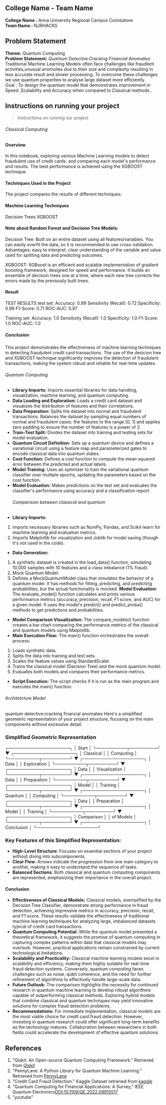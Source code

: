 ## College Name - Team Name
**College Name :** Anna University Regional Campus Coimbatore   
**Team Name :** NJRHACKS

## Problem Statement
**Theme:** Quantum Computing  
 **Problem Statement:** *Quantum Detective:Cracking Financial Anomalies*  
  Traditional Machine Learning Models often face challenges like fraudlent activities,unusual anomolies due to their size and complexity resulting in less accurate result and slower processing .To overcome  these challenges we use quantum properties to analyse  large dataset more efficiently.  
  Goal : To design the quantum model that demonstrates improvement in Speed ,Scalability and Accuracy when compared to Classical methods .
  
## Instructions on running your project
>Instructions on running our project
###### Classical Computing
#### Overview
In this notebook, exploring various Machine Learning models to detect fraudulent use of credit cards. and comparing each model's performance and results. The best performance is achieved using the XGBOOST technique.
#### Techniques Used in the Project
The project compares the results of different techniques:

#### Machine Learning Techniques
Decision Trees
XGBOOST

#### Note about Random Forest and Decision Tree Models:
Decision Tree: Built on an entire dataset using all features/variables. You can easily overfit the data, so it is recommended to use cross-validation. Advantages: easy to interpret, clear understanding of the variable and value used for splitting data and predicting outcomes.

XGBOOST: XGBoost is an efficient and scalable implementation of gradient boosting framework, designed for speed and performance. It builds an ensemble of decision trees one at a time, where each new tree corrects the errors made by the previously built trees.

#### Result
TEST RESULTS
test set:
Accuracy: 0.99
    Sensitivity (Recall): 0.72
    Specificity: 0.99
    F1-Score: 0.71
    ROC-AUC: 0.97

Training set:
    Accuracy: 1.0
    Sensitivity (Recall): 1.0
    Specificity: 1.0
    F1-Score: 1.0
    ROC-AUC: 1.0


##### Conclusion

This project demonstrates the effectiveness of machine learning  techniques in detecting fraudulent credit card transactions. The use of the desicion tree and XGBOOST technique significantly improves the detection of fraudulent transactions, making the system robust and reliable for real-time updates.

  
###### Quantum Computing
- **Library Imports:** Imports essential libraries for data handling, visualization, machine learning, and quantum computing.
- **Data Loading and Exploration:** Loads a credit card dataset and visualizes the distribution of features and their correlations.
- **Data Preparation:** Splits the dataset into normal and fraudulent transactions.
Balances the dataset by sampling equal numbers of normal and fraudulent cases.
  the features to the range [0, 1] and applies zero padding to ensure the number of features is a power of 2.
- **Train-Test Split:** Divides the dataset into training and testing sets for model evaluation.
- **Quantum Circuit Definition:** Sets up a quantum device and defines a variational circuit using a feature map and parameterized gates to encode classical data into quantum states.
- **Cost Function:** Defines a cost function to compute the mean squared error between the predicted and actual labels.
- **Model Training:** Uses an optimizer to train the variational quantum classifier over multiple epochs, updating the parameters based on the cost function.
- **Model Evaluation:** Makes predictions on the test set and evaluates the classifier's performance using accuracy and a classification report.
  ###### Comparision between classical and quantum
- **Library Imports:**
1. Imports necessary libraries such as NumPy, Pandas, and Scikit-learn for machine learning and evaluation metrics.
2. Imports Matplotlib for visualization and Joblib for model saving (though it's not used in the code).
- **Data Generation:**
1. A synthetic dataset is created in the load_data() function, simulating 10,000 samples with 10 features and a class imbalance (1% fraud).
2. Mock Quantum Model:
3. Defines a MockQuantumModel class that simulates the behavior of a quantum model. It has methods for fitting, predicting, and predicting probabilities, but the actual functionality is mocked.
**Model Evaluation:**
   The evaluate_model() function calculates and prints various performance metrics (accuracy, precision, recall, F1 score, and AUC) for a given model. It uses the model's predict() and predict_proba() methods to get predictions and probabilities.
- **Model Comparison Visualization:**
    The compare_models() function creates a bar chart comparing the performance metrics of the classical and quantum models using Matplotlib.
- **Main Execution Flow:**
The main() function orchestrates the overall process:
1. Loads synthetic data.
2. Splits the data into training and test sets.
3. Scales the feature values using StandardScaler.
4. Trains the classical model (Decision Tree) and the mock quantum model.
5. Evaluates both models and compares their performance metrics.
- **Script Execution:**
The script checks if it is run as the main program and executes the main() function.
###### Architetcture Model
quantum detective:cracking financial anomalies
Here's a simplified geometric representation of your project structure, focusing on the main components without excessive detail:

### Simplified Geometric Representation


┌────────────────────┐
│     Start          │
└──────────┬─────────┘
           ▼
┌────────────────────┐
│   Classical        │
│   Computing        │
└──────────┬─────────┘
           ▼
┌────────────────────┐
│   Data             │
│   Exploration      │
└──────────┬─────────┘
           ▼
┌────────────────────┐
│   Data             │
│   Visualization     │
└──────────┬─────────┘
           ▼
┌────────────────────┐
│   Data             │
│   Preparation      │
└──────────┬─────────┘
           ▼
┌────────────────────┐
│   Model            │
│   Training         │
└──────────┬─────────┘
           ▼
┌────────────────────┐
│   Quantum          │
│   Computing        │
└──────────┬─────────┘
           ▼
┌────────────────────┐
│   Data             │
│   Preparation      │
└──────────┬─────────┘
           ▼
┌────────────────────┐
│   Model            │
│   Training         │
└──────────┬─────────┘
           ▼
┌────────────────────┐
│   Comparison       │
│   of Models        │
└──────────┬─────────┘
           ▼
┌────────────────────┐
│   Conclusion       │
└────────────────────┘


### Key Features of this Simplified Representation:
- **High-Level Structure**: Focuses on essential sections of your project without diving into subcomponents.
- **Clear Flow**: Arrows indicate the progression from one main category to another, making it easy to understand the sequence of tasks.
- **Balanced Sections**: Both classical and quantum computing components are represented, emphasizing their importance in the overall project.

#### Conclusion
- **Effectiveness of Classical Models:** Classical models, exemplified by the Decision Tree Classifier, demonstrate strong performance in fraud detection, achieving impressive metrics in accuracy, precision, recall, and F1 score. These results validate the effectiveness of traditional machine learning techniques for analyzing large, imbalanced datasets typical of credit card transactions.
- **Quantum Computing Potential:** While the quantum model presented a theoretical framework, it suggests the promise of quantum computing in capturing complex patterns within data that classical models may overlook. However, practical applications remain constrained by current technological limitations.
- **Scalability and Practicality:** Classical machine learning models excel in scalability and efficiency, making them highly suitable for real-time fraud detection systems. Conversely, quantum computing faces challenges such as noise, qubit coherence, and the need for further refinement of algorithms to effectively handle large-scale data.
- **Future Outlook:** The comparison highlights the necessity for continued research in quantum machine learning to develop robust algorithms capable of outperforming classical methods. Exploring hybrid models that combine classical and quantum techniques may yield innovative solutions for complex fraud detection problems.
- **Recommendations:** For immediate implementation, classical models are the most viable choice for credit card fraud detection. However, investing in quantum research could offer significant long-term benefits as the technology matures. Collaboration between researchers in both fields could accelerate the development of effective quantum solutions.
  
## References
1. "Qiskit: An Open-source Quantum Computing Framework." Retrieved from [Qiskit](https://learning.quantum.ibm.com/)
2. "PennyLane: A Python Library for Quantum Machine Learning." Retrieved from [PennyLane](https://pennylane.ai/)
3. "Credit Card Fraud Detection." Kaggle Dataset retrieved from [kaggle](https://www.kaggle.com/datasets/mlg-ulb/creditcardfraud)
4. "Quantum Computing for Financial Applications: A Survey," IEEE Quantum Electronics[DOI:10.1109/QE.2022.09915517](https://www.computer.org/csdl/journal/qe/2022/01/09915517/1HmgdJyXCqQ)
5.  "youtube"
